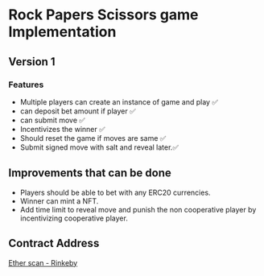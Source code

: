 # Rock Papers Scissors game Implementation


## Version 1

### Features
- Multiple players can create an instance of game and play ✅ 
- can deposit bet amount if player ✅ 
- can submit move ✅ 
- Incentivizes the winner ✅ 
- Should reset the game if moves are same ✅ 
- Submit signed move with salt and reveal later.✅ 

## Improvements that can be done
  - Players should be able to bet with any ERC20 currencies.
  - Winner can mint a NFT.
  - Add time limit to reveal move and punish the non cooperative player by incentivizing cooperative player.


## Contract Address
[Ether scan - Rinkeby](https://rinkeby.etherscan.io/address/0xb0f9Dfb7c06E2e9b9BaC5Ac397D686C64be87e7B)
